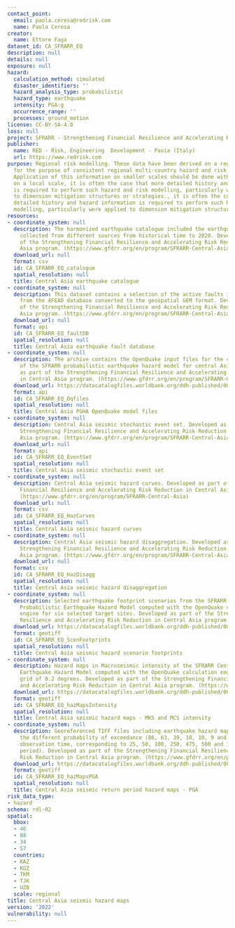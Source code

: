 ```yaml
---
contact_point:
  email: paola.ceresa@redrisk.com
  name: Paola Ceresa
creator:
  name: Ettore Faga
dataset_id: CA_SFRARR_EQ
description: null
details: null
exposure: null
hazard:
  calculation_method: simulated
  disaster_identifiers: ''
  hazard_analysis_type: probabilistic
  hazard_type: earthquake
  intensity: PGA:g
  occurrence_range: ''
  processes: ground_motion
license: CC-BY-SA-4.0
loss: null
project: SFRARR - Strengthening Financial Resilience and Accelerating Risk Reduction in Central Asia
publisher:
  name: RED - Risk, Engineering  Development - Pavia (Italy)
  url: https://www.redrisk.com
purpose: Regional risk modelling. These data have been derived on a regional scale
  for the purpose of consistent regional multi-country hazard and risk assessment.
  Application of this information on smaller scales should be done with care. Importantly
  on a local scale, it is often the case that more detailed history and hazard information
  is required to perform such hazard and risk modelling, particularly were applied
  to dimension mitigation structures or strategies., it is often the case that more
  detailed history and hazard information is required to perform such hazard and risk
  modelling, particularly were applied to dimension mitigation structures or strategies
resources:
- coordinate_system: null
  description: The harmonized earthquake catalogue included the earthquake events
    collected from different sources from historical time to 2020. Developed as part
    of the Strengthening Financial Resilience and Accelerating Risk Reduction in Central
    Asia program. (https://www.gfdrr.org/en/program/SFRARR-Central-Asia)
  download_url: null
  format: csv
  id: CA_SFRARR_EQ_catalogue
  spatial_resolution: null
  title: Central Asia earthquake catalogue
- coordinate_system: null
  description: This dataset contains a selection of the active faults in central Asia
    from the AFEAD database converted to the geospatial GEM format. Developed as part
    of the Strengthening Financial Resilience and Accelerating Risk Reduction in Central
    Asia program. (https://www.gfdrr.org/en/program/SFRARR-Central-Asia)
  download_url: null
  format: api
  id: CA_SFRARR_EQ_faultDB
  spatial_resolution: null
  title: Central Asia earthquake fault database
- coordinate_system: null
  description: The archive contains the OpenQuake input files for the calculation
    of the SFRARR probabilistic earthquake hazard model for central Asia. Developed
    as part of the Strengthening Financial Resilience and Accelerating Risk Reduction
    in Central Asia program. (https://www.gfdrr.org/en/program/SFRARR-Central-Asia)
  download_url: https://datacatalogfiles.worldbank.org/ddh-published/0064169/DR0090887/PSHA_OQ_Model.zip?versionId=2023-07-21T17:13:59.1976251Z
  format: api
  id: CA_SFRARR_EQ_Oqfiles
  spatial_resolution: null
  title: Central Asia PSHA OpenQuake model files
- coordinate_system: null
  description: Central Asia seismic stochastic event set. Developed as part of the
    Strengthening Financial Resilience and Accelerating Risk Reduction in Central
    Asia program. (https://www.gfdrr.org/en/program/SFRARR-Central-Asia)
  download_url: null
  format: api
  id: CA_SFRARR_EQ_EventSet
  spatial_resolution: null
  title: Central Asia seismic stochastic event set
- coordinate_system: null
  description: Central Asia seismic hazard curves. Developed as part of the Strengthening
    Financial Resilience and Accelerating Risk Reduction in Central Asia program.
    (https://www.gfdrr.org/en/program/SFRARR-Central-Asia)
  download_url: null
  format: csv
  id: CA_SFRARR_EQ_HazCurves
  spatial_resolution: null
  title: Central Asia seismic hazard curves
- coordinate_system: null
  description: Central Asia seismic hazard disaggregation. Developed as part of the
    Strengthening Financial Resilience and Accelerating Risk Reduction in Central
    Asia program. (https://www.gfdrr.org/en/program/SFRARR-Central-Asia)
  download_url: null
  format: csv
  id: CA_SFRARR_EQ_HazDisagg
  spatial_resolution: null
  title: Central Asia seismic hazard disaggregation
- coordinate_system: null
  description: Selected earthquake footprint scenarios from the SFRARR Central Asia
    Probabilistic Earthquake Hazard Model computed with the OpenQuake calculation
    engine for six selected target sites. Developed as part of the Strengthening Financial
    Resilience and Accelerating Risk Reduction in Central Asia program. (https://www.gfdrr.org/en/program/SFRARR-Central-Asia)
  download_url: https://datacatalogfiles.worldbank.org/ddh-published/0064170/DR0090889/eq_scenario_[SITE]_PGA_[GMPE].zip?versionId=2023-07-21T17:18:56.7522490Z
  format: geotiff
  id: CA_SFRARR_EQ_ScenFootprints
  spatial_resolution: null
  title: Central Asia seismic hazard scenario footprints
- coordinate_system: null
  description: Hazard maps in Macroseismic intensity of the SFRARR Central Asia Probabilistic
    Earthquake Hazard Model computed with the OpenQuake calculation engine for a site
    grid of 0.2 degrees. Developed as part of the Strengthening Financial Resilience
    and Accelerating Risk Reduction in Central Asia program. (https://www.gfdrr.org/en/program/SFRARR-Central-Asia)
  download_url: https://datacatalogfiles.worldbank.org/ddh-published/0064171/DR0090891/hazard_map-mean_[SCALE].zip?versionId=2023-07-21T17:18:35.0695276Z
  format: geotiff
  id: CA_SFRARR_EQ_hazMapsIntensity
  spatial_resolution: null
  title: Central Asia seismic hazard maps - MKS and MCS intensity
- coordinate_system: null
  description: Georeferenced TIFF files including earthquake hazard maps in PGA for
    the different probability of exceedance (86, 63, 39, 18, 10, 9 and 5% in 50 years
    observation time, corresponding to 25, 50, 100, 250, 475, 500 and 1000 years return
    period). Developed as part of the Strengthening Financial Resilience and Accelerating
    Risk Reduction in Central Asia program. (https://www.gfdrr.org/en/program/SFRARR-Central-Asia)
  download_url: https://datacatalogfiles.worldbank.org/ddh-published/0064172/DR0091669/SFRARR_seismicHazardMaps.zip?versionId=2023-07-05T14:01:30.0430008Z
  format: geotiff
  id: CA_SFRARR_EQ_hazMapsPGA
  spatial_resolution: null
  title: Central Asia seismic return period hazard maps - PGA
risk_data_type:
- hazard
schema: rdl-02
spatial:
  bbox:
  - 46
  - 88
  - 34
  - 57
  countries:
  - KAZ
  - KGZ
  - TKM
  - TJK
  - UZB
  scale: regional
title: Central Asia seismic hazard maps
version: '2022'
vulnerability: null
---
```

